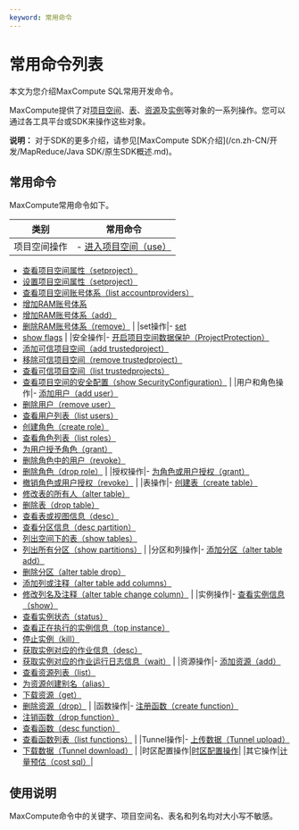 ```yaml
---
keyword: 常用命令
---
```


# 常用命令列表

本文为您介绍MaxCompute SQL常用开发命令。

MaxCompute提供了对[项目空间](/cn.zh-CN/开发/常用命令/项目空间操作.md)、[表](/cn.zh-CN/开发/常用命令/表操作.md)、[资源](/cn.zh-CN/开发/常用命令/资源操作.md)及[实例](/cn.zh-CN/开发/常用命令/实例操作.md)等对象的一系列操作。您可以通过各工具平台或SDK来操作这些对象。

**说明：** 对于SDK的更多介绍，请参见[MaxCompute SDK介绍](/cn.zh-CN/开发/MapReduce/Java SDK/原生SDK概述.md)。

## 常用命令

MaxCompute常用命令如下。

|类别|常用命令|
|--|----|
|项目空间操作|-   [进入项目空间（use）](/cn.zh-CN/开发/常用命令/项目空间操作.mdsection_vtw_bii_flb)
-   [查看项目空间属性（setproject）](/cn.zh-CN/开发/常用命令/项目空间操作.mdsection_zxr_fq8_6v5)
-   [设置项目空间属性（setproject）](/cn.zh-CN/开发/常用命令/项目空间操作.mdsection_sja_j54_jsh)
-   [查看项目空间账号体系（list accountproviders）](/cn.zh-CN/开发/常用命令/项目空间操作.md)
-   [增加RAM账号体系](/cn.zh-CN/开发/常用命令/项目空间操作.mdsection_x0s_mn8_4nk)
-   [增加RAM账号体系（add）](/cn.zh-CN/开发/常用命令/项目空间操作.mdsection_pzr_5ll_rv2)
-   [删除RAM账号体系（remove）](/cn.zh-CN/开发/常用命令/项目空间操作.mdsection_pzr_5ll_rv2) |
|set操作|-   [set](/cn.zh-CN/开发/常用命令/SET操作.md)
-   [show flags](/cn.zh-CN/开发/常用命令/SET操作.md) |
|安全操作|-   [开启项目空间数据保护（ProjectProtection）](/cn.zh-CN/开发/常用命令/安全操作.md)
-   [添加可信项目空间（add trustedproject）](/cn.zh-CN/开发/常用命令/安全操作.md)
-   [移除可信项目空间（remove trustedproject）](/cn.zh-CN/开发/常用命令/安全操作.md)
-   [查看可信项目空间（list trustedprojects）](/cn.zh-CN/开发/常用命令/安全操作.md)
-   [查看项目空间的安全配置（show SecurityConfiguration）](/cn.zh-CN/开发/常用命令/安全操作.md) |
|用户和角色操作|-   [添加用户（add user）](/cn.zh-CN/开发/常用命令/用户和角色操作.md)
-   [删除用户（remove user）](/cn.zh-CN/开发/常用命令/用户和角色操作.md)
-   [查看用户列表（list users）](/cn.zh-CN/开发/常用命令/用户和角色操作.md)
-   [创建角色（create role）](/cn.zh-CN/开发/常用命令/用户和角色操作.md)
-   [查看角色列表（list roles）](/cn.zh-CN/开发/常用命令/用户和角色操作.md)
-   [为用户授予角色（grant）](/cn.zh-CN/开发/常用命令/用户和角色操作.md)
-   [删除角色中的用户（revoke）](/cn.zh-CN/开发/常用命令/用户和角色操作.md)
-   [删除角色（drop role）](/cn.zh-CN/开发/常用命令/用户和角色操作.md) |
|授权操作|-   [为角色或用户授权（grant）](/cn.zh-CN/开发/常用命令/授权操作.md)
-   [撤销角色或用户授权（revoke）](/cn.zh-CN/开发/常用命令/授权操作.md) |
|表操作|-   [创建表（create table）](/cn.zh-CN/开发/常用命令/表操作.md)
-   [修改表的所有人（alter table）](/cn.zh-CN/开发/常用命令/表操作.md)
-   [删除表（drop table）](/cn.zh-CN/开发/常用命令/表操作.md)
-   [查看表或视图信息（desc）](/cn.zh-CN/开发/常用命令/表操作.md)
-   [查看分区信息（desc partition）](/cn.zh-CN/开发/常用命令/表操作.md)
-   [列出空间下的表（show tables）](/cn.zh-CN/开发/常用命令/表操作.mdsection_j21_n73_8g2)
-   [列出所有分区（show partitions）](/cn.zh-CN/开发/常用命令/表操作.md) |
|分区和列操作|-   [添加分区（alter table add）](/cn.zh-CN/开发/常用命令/分区和列操作.md)
-   [删除分区（alter table drop）](/cn.zh-CN/开发/常用命令/分区和列操作.md)
-   [添加列或注释（alter table add columns）](/cn.zh-CN/开发/常用命令/分区和列操作.md)
-   [修改列名及注释（alter table change column）](/cn.zh-CN/开发/常用命令/分区和列操作.md) |
|实例操作|-   [查看实例信息（show）](/cn.zh-CN/开发/常用命令/实例操作.mdsection_csw_ocr_ily)
-   [查看实例状态（status）](/cn.zh-CN/开发/常用命令/实例操作.mdsection_jk7_g8z_zwu)
-   [查看正在执行的实例信息（top instance）](/cn.zh-CN/开发/常用命令/实例操作.mdsection_5iq_vrn_uul)
-   [停止实例（kill）](/cn.zh-CN/开发/常用命令/实例操作.mdsection_6ho_nkv_8kt)
-   [获取实例对应的作业信息（desc）](/cn.zh-CN/开发/常用命令/实例操作.mdsection_p0v_vwh_qv3)
-   [获取实例对应的作业运行日志信息（wait）](/cn.zh-CN/开发/常用命令/实例操作.mdsection_aq7_897_gkb) |
|资源操作|-   [添加资源（add）](/cn.zh-CN/开发/常用命令/资源操作.mdsection_533_s8q_d9w)
-   [查看资源列表（list）](/cn.zh-CN/开发/常用命令/资源操作.md)
-   [为资源创建别名（alias）](/cn.zh-CN/开发/常用命令/资源操作.md)
-   [下载资源（get）](/cn.zh-CN/开发/常用命令/资源操作.mdsection_h3g_7t7_xlc)
-   [删除资源（drop）](/cn.zh-CN/开发/常用命令/资源操作.md) |
|函数操作|-   [注册函数（create function）](/cn.zh-CN/开发/常用命令/函数操作.md)
-   [注销函数（drop function）](/cn.zh-CN/开发/常用命令/函数操作.md)
-   [查看函数（desc function）](/cn.zh-CN/开发/常用命令/函数操作.md)
-   [查看函数列表（list functions）](/cn.zh-CN/开发/常用命令/函数操作.md) |
|Tunnel操作|-   [上传数据（Tunnel upload）](/cn.zh-CN/开发/常用命令/Tunnel操作.md)
-   [下载数据（Tunnel download）](/cn.zh-CN/开发/常用命令/Tunnel操作.md) |
|时区配置操作|[时区配置操作](/cn.zh-CN/开发/常用命令/时区配置操作.md)|
|其它操作|[计量预估（cost sql）](/cn.zh-CN/开发/常用命令/其它操作.md)|

## 使用说明

MaxCompute命令中的关键字、项目空间名、表名和列名均对大小写不敏感。

